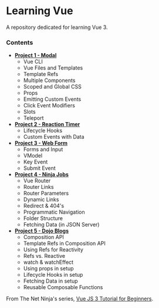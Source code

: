 # Learning Vue
A repository dedicated for learning Vue 3.

### Contents

- **[Project 1 - Modal](https://github.com/RyouHikaru/learning-vue-modal)**
  - Vue CLI 
  - Vue Files and Templates
  - Template Refs
  - Multiple Components
  - Scoped and Global CSS
  - Props
  - Emitting Custom Events
  - Click Event Modifiers
  - Slots
  - Teleport
- **[Project 2 - Reaction Timer](https://github.com/RyouHikaru/learning-vue-reaction-timer)**
  - Lifecycle Hooks
  - Custom Events with Data
- **[Project 3 - Web Form](https://github.com/RyouHikaru/learning-vue-web-form)**
  - Forms and Input
  - VModel
  - Key Event
  - Submit Event
- **[Project 4 - Ninja Jobs](https://github.com/RyouHikaru/learning-vue-ninja-jobs)**
  - Vue Router
  - Router Links
  - Router Parameters
  - Dynamic Links
  - Redirect & 404's
  - Programmatic Navigation
  - Folder Structure
  - Fetching Data (in JSON Server)
- **[Project 5 - Dojo Blogs](https://github.com/RyouHikaru/learning-vue-dojo-blogs)**
  - Composition API
  - Template Refs in Composition API
  - Using Refs for Reactivity
  - Refs vs. Reactive
  - watch & watchEffect
  - Using props in setup
  - Lifecycle Hooks in setup
  - Fetching Data in setup
  - Reusable Composable Functions

From The Net Ninja's series, [Vue JS 3 Tutorial for Beginners](https://www.youtube.com/watch?v=YrxBCBibVo0&list=PL4cUxeGkcC9hYYGbV60Vq3IXYNfDk8At1&pp=iAQB).
